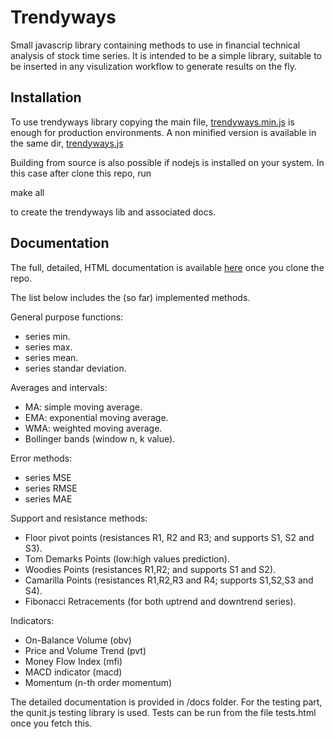 Trendyways
==========

Small javascrip library containing methods to use in financial technical analysis of stock time series.
It is intended to be a simple library, suitable to be inserted in any visulization workflow to generate results on the fly.

Installation
-------------
To use trendyways library copying the main file, [trendyways.min.js](https://github.com/figurebelow/trendyways/blob/master/trendyways.min.js) is enough for production environments. A non minified version is available in the same dir,    [trendyways.js](https://github.com/figurebelow/trendyways/blob/master/trendyways.js)

Building from source is also possible if nodejs is installed on your system. In this case after clone this repo, run 
 
  make all

to create the trendyways lib and associated docs.

Documentation
-------------
The full, detailed, HTML documentation is available [here](https://github.com/figurebelow/trendyways/blob/master/docs/index.html) once you clone the repo.


The list below includes the (so far) implemented methods.

General purpose functions:
 
* series min.
* series max.
* series mean.
* series standar deviation.

Averages and intervals:
* MA: simple moving average.
* EMA: exponential moving average.
* WMA: weighted moving average.
* Bollinger bands (window n, k value).

Error methods:
* series MSE
* series RMSE
* series MAE

Support and resistance methods:
* Floor pivot points (resistances R1, R2 and R3; and supports S1, S2 and S3).
* Tom Demarks Points (low:high values prediction).
* Woodies Points (resistances R1,R2; and supports S1 and S2).
* Camarilla Points (resistances R1,R2,R3 and R4; supports S1,S2,S3 and S4).
* Fibonacci Retracements (for both uptrend and downtrend series).

Indicators:
* On-Balance Volume (obv)
* Price and Volume Trend (pvt)
* Money Flow Index (mfi)
* MACD indicator (macd)
* Momentum (n-th order momentum)

The detailed documentation is provided in /docs folder.
For the testing part, the qunit.js testing library is used.
Tests can be run from the file tests.html once you fetch this.
